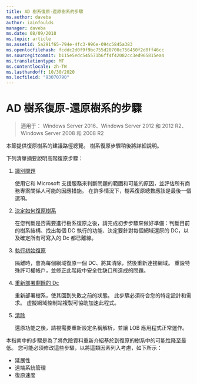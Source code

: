 ```yaml
---
title: AD 樹系復原-還原樹系的步驟
ms.author: daveba
author: iainfoulds
manager: daveba
ms.date: 08/09/2018
ms.topic: article
ms.assetid: 5a291f65-794e-4fc3-996e-094c5845a383
ms.openlocfilehash: fcddc2d0f9f9bc755d20700c756450f2d0ff46cc
ms.sourcegitcommit: b115e5edc545571b6ff4f42082cc3ed965815ea4
ms.translationtype: MT
ms.contentlocale: zh-TW
ms.lasthandoff: 10/30/2020
ms.locfileid: "93070790"
---
```

# <a name="ad-forest-recovery---steps-for-restoring-the-forest"></a>AD 樹系復原-還原樹系的步驟

>適用于： Windows Server 2016、Windows Server 2012 和 2012 R2、Windows Server 2008 和 2008 R2

本節提供復原樹系的建議路徑總覽。 樹系復原步驟稍後將詳細說明。

下列清單摘要說明高階復原步驟：

1. [識別問題](AD-Forest-Recovery-Identify-the-Problem.md)

   使用它和 Microsoft 支援服務來判斷問題的範圍和可能的原因，並評估所有商務專案關係人可能的因應措施。 在許多情況下，樹系復原總數應該是最後一個選項。

2. [決定如何復原樹系](AD-Forest-Recovery-Determine-how-to-Recover.md)

   在您判斷是否需要進行樹系復原之後，請完成初步步驟來做好準備：判斷目前的樹系結構、找出每個 DC 執行的功能、決定要針對每個網域還原的 DC，以及確定所有可寫入的 Dc 都已離線。

3. [執行初始復原](AD-Forest-Recovery-Perform-initial-recovery.md)

   隔離時，會為每個網域復原一個 DC、將其清除，然後重新連接網域。 重設特殊許可權帳戶，並修正此階段中安全性缺口所造成的問題。

4. [重新部署剩餘的 Dc](AD-Forest-Recovery-Restore-Additional-DCs.md)

   重新部署樹系，使其回到失敗之前的狀態。 此步驟必須符合您的特定設計和需求。 虛擬網域控制站複製可協助加速此程式。

5. [清除](AD-Forest-Recovery-Cleanup.md)

   還原功能之後，請視需要重新設定名稱解析，並讓 LOB 應用程式正常運作。

本指南中的步驟是為了將危險資料重新介紹基於到復原的樹系中的可能性降至最低。 您可能必須修改這些步驟，以將這類因素列入考慮，如下所示：

- 延展性
- 遠端系統管理
- 復原速度
